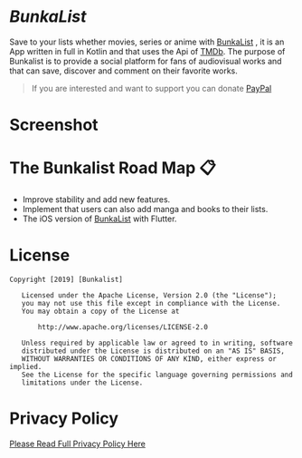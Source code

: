 # **_BunkaList_**

Save to your lists whether movies, series or anime with [BunkaList](https://play.google.com/store/apps/details?id=com.bunkalogic.bunkalist)  , it is an App written in full in Kotlin and that uses the Api of
[TMDb](https://www.themoviedb.org/documentation/api). The purpose of Bunkalist is to provide a social platform for fans of audiovisual works and that can save, 
discover and comment on their favorite works.

> If you are interested and want to support you can donate [PayPal](https://paypal.me/bunkalist?locale.x=es_ES)

# **Screenshot**



# **The Bunkalist Road Map** :clipboard:
- Improve stability and add new features.
- Implement that users can also add manga and books to their lists.
- The iOS version of [BunkaList](https://bunkalist.com) with Flutter.


# **License**
```
Copyright [2019] [Bunkalist]

   Licensed under the Apache License, Version 2.0 (the "License");
   you may not use this file except in compliance with the License.
   You may obtain a copy of the License at

       http://www.apache.org/licenses/LICENSE-2.0

   Unless required by applicable law or agreed to in writing, software
   distributed under the License is distributed on an "AS IS" BASIS,
   WITHOUT WARRANTIES OR CONDITIONS OF ANY KIND, either express or implied.
   See the License for the specific language governing permissions and
   limitations under the License.       
```
# **Privacy Policy**

[Please Read Full Privacy Policy Here](https://www.iubenda.com/privacy-policy/33068007)
